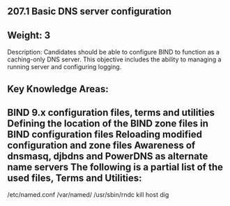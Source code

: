 ## 207.1 Basic DNS server configuration


Weight: 3
---------

Description: Candidates should be able to configure BIND to function as a caching-only DNS server. This objective includes the ability to managing a running server and configuring logging.


Key Knowledge Areas:
--------------------

BIND 9.x configuration files, terms and utilities
Defining the location of the BIND zone files in BIND configuration files
Reloading modified configuration and zone files
Awareness of dnsmasq, djbdns and PowerDNS as alternate name servers
The following is a partial list of the used files, 
Terms and Utilities:
--------------------

/etc/named.conf
/var/named/
/usr/sbin/rndc
kill
host
dig
 

